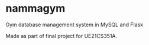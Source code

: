 # nammagym
Gym database management system in MySQL and Flask

Made as part of final project for UE21CS351A.

